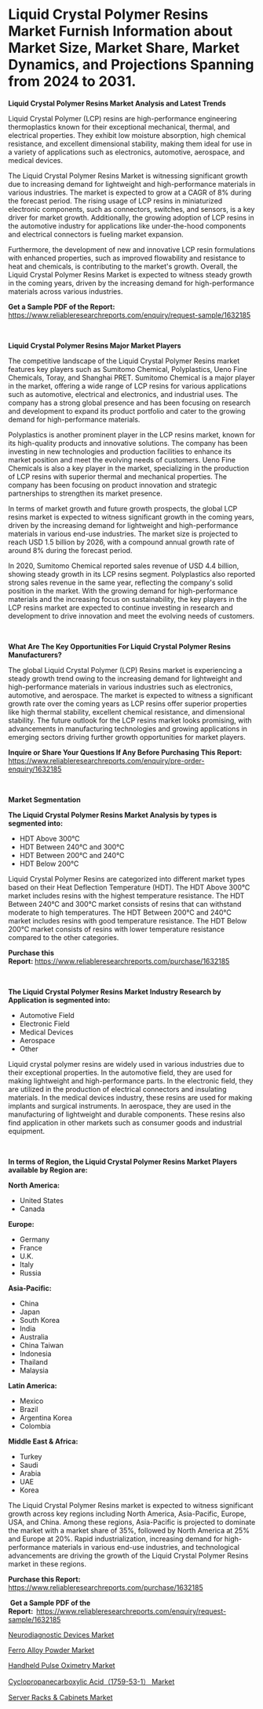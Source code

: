 <p><h1>Liquid Crystal Polymer Resins Market Furnish Information about Market Size, Market Share, Market Dynamics, and Projections Spanning from 2024 to 2031.</h1></p><p><strong>Liquid Crystal Polymer Resins Market Analysis and Latest Trends</strong></p>
<p><p>Liquid Crystal Polymer (LCP) resins are high-performance engineering thermoplastics known for their exceptional mechanical, thermal, and electrical properties. They exhibit low moisture absorption, high chemical resistance, and excellent dimensional stability, making them ideal for use in a variety of applications such as electronics, automotive, aerospace, and medical devices.</p><p>The Liquid Crystal Polymer Resins Market is witnessing significant growth due to increasing demand for lightweight and high-performance materials in various industries. The market is expected to grow at a CAGR of 8% during the forecast period. The rising usage of LCP resins in miniaturized electronic components, such as connectors, switches, and sensors, is a key driver for market growth. Additionally, the growing adoption of LCP resins in the automotive industry for applications like under-the-hood components and electrical connectors is fueling market expansion.</p><p>Furthermore, the development of new and innovative LCP resin formulations with enhanced properties, such as improved flowability and resistance to heat and chemicals, is contributing to the market's growth. Overall, the Liquid Crystal Polymer Resins Market is expected to witness steady growth in the coming years, driven by the increasing demand for high-performance materials across various industries.</p></p>
<p><strong>Get a Sample PDF of the Report:&nbsp;</strong> <a href="https://www.reliableresearchreports.com/enquiry/request-sample/1632185">https://www.reliableresearchreports.com/enquiry/request-sample/1632185</a></p>
<p>&nbsp;</p>
<p><strong>Liquid Crystal Polymer Resins Major Market Players</strong></p>
<p><p>The competitive landscape of the Liquid Crystal Polymer Resins market features key players such as Sumitomo Chemical, Polyplastics, Ueno Fine Chemicals, Toray, and Shanghai PRET. Sumitomo Chemical is a major player in the market, offering a wide range of LCP resins for various applications such as automotive, electrical and electronics, and industrial uses. The company has a strong global presence and has been focusing on research and development to expand its product portfolio and cater to the growing demand for high-performance materials.</p><p>Polyplastics is another prominent player in the LCP resins market, known for its high-quality products and innovative solutions. The company has been investing in new technologies and production facilities to enhance its market position and meet the evolving needs of customers. Ueno Fine Chemicals is also a key player in the market, specializing in the production of LCP resins with superior thermal and mechanical properties. The company has been focusing on product innovation and strategic partnerships to strengthen its market presence.</p><p>In terms of market growth and future growth prospects, the global LCP resins market is expected to witness significant growth in the coming years, driven by the increasing demand for lightweight and high-performance materials in various end-use industries. The market size is projected to reach USD 1.5 billion by 2026, with a compound annual growth rate of around 8% during the forecast period.</p><p>In 2020, Sumitomo Chemical reported sales revenue of USD 4.4 billion, showing steady growth in its LCP resins segment. Polyplastics also reported strong sales revenue in the same year, reflecting the company's solid position in the market. With the growing demand for high-performance materials and the increasing focus on sustainability, the key players in the LCP resins market are expected to continue investing in research and development to drive innovation and meet the evolving needs of customers.</p></p>
<p>&nbsp;</p>
<p><strong>What Are The Key Opportunities For Liquid Crystal Polymer Resins Manufacturers?</strong></p>
<p><p>The global Liquid Crystal Polymer (LCP) Resins market is experiencing a steady growth trend owing to the increasing demand for lightweight and high-performance materials in various industries such as electronics, automotive, and aerospace. The market is expected to witness a significant growth rate over the coming years as LCP resins offer superior properties like high thermal stability, excellent chemical resistance, and dimensional stability. The future outlook for the LCP resins market looks promising, with advancements in manufacturing technologies and growing applications in emerging sectors driving further growth opportunities for market players.</p></p>
<p><strong>Inquire or Share Your Questions If Any Before Purchasing This Report:</strong> <a href="https://www.reliableresearchreports.com/enquiry/pre-order-enquiry/1632185">https://www.reliableresearchreports.com/enquiry/pre-order-enquiry/1632185</a></p>
<p>&nbsp;</p>
<p><strong>Market Segmentation</strong></p>
<p><strong>The Liquid Crystal Polymer Resins Market Analysis by types is segmented into:</strong></p>
<p><ul><li>HDT Above 300℃</li><li>HDT Between 240℃ and 300℃</li><li>HDT Between 200℃ and 240℃</li><li>HDT Below 200℃</li></ul></p>
<p><p>Liquid Crystal Polymer Resins are categorized into different market types based on their Heat Deflection Temperature (HDT). The HDT Above 300℃ market includes resins with the highest temperature resistance. The HDT Between 240℃ and 300℃ market consists of resins that can withstand moderate to high temperatures. The HDT Between 200℃ and 240℃ market includes resins with good temperature resistance. The HDT Below 200℃ market consists of resins with lower temperature resistance compared to the other categories.</p></p>
<p><strong>Purchase this Report:&nbsp;</strong><a href="https://www.reliableresearchreports.com/purchase/1632185">https://www.reliableresearchreports.com/purchase/1632185</a></p>
<p>&nbsp;</p>
<p><strong>The Liquid Crystal Polymer Resins Market Industry Research by Application is segmented into:</strong></p>
<p><ul><li>Automotive Field</li><li>Electronic Field</li><li>Medical Devices</li><li>Aerospace</li><li>Other</li></ul></p>
<p><p>Liquid crystal polymer resins are widely used in various industries due to their exceptional properties. In the automotive field, they are used for making lightweight and high-performance parts. In the electronic field, they are utilized in the production of electrical connectors and insulating materials. In the medical devices industry, these resins are used for making implants and surgical instruments. In aerospace, they are used in the manufacturing of lightweight and durable components. These resins also find application in other markets such as consumer goods and industrial equipment.</p></p>
<p>&nbsp;</p>
<p><strong>In terms of Region, the Liquid Crystal Polymer Resins Market Players available by Region are:</strong></p>
<p>
    <p> <strong> North America: </strong>
        <ul>
            <li>United States</li>
            <li>Canada</li>
        </ul>
        </p> 
    <p> <strong> Europe: </strong>
        <ul>
            <li>Germany</li>
            <li>France</li>
            <li>U.K.</li>
            <li>Italy</li>
            <li>Russia</li>
        </ul>
        </p> 
    <p> <strong> Asia-Pacific: </strong>
        <ul>
            <li>China</li>
            <li>Japan</li>
            <li>South Korea</li>
            <li>India</li>
            <li>Australia</li>
            <li>China Taiwan</li>
            <li>Indonesia</li>
            <li>Thailand</li>
            <li>Malaysia</li>
        </ul>
        </p> 
    <p> <strong> Latin America: </strong>
        <ul>
            <li>Mexico</li>
            <li>Brazil</li>
            <li>Argentina Korea</li>
            <li>Colombia</li>
        </ul>
        </p> 
    <p> <strong> Middle East & Africa: </strong>
        <ul>
            <li>Turkey</li>
            <li>Saudi</li>
            <li>Arabia</li>
            <li>UAE</li>
            <li>Korea</li>
        </ul>
    </p>
    </p>
<p><p>The Liquid Crystal Polymer Resins market is expected to witness significant growth across key regions including North America, Asia-Pacific, Europe, USA, and China. Among these regions, Asia-Pacific is projected to dominate the market with a market share of 35%, followed by North America at 25% and Europe at 20%. Rapid industrialization, increasing demand for high-performance materials in various end-use industries, and technological advancements are driving the growth of the Liquid Crystal Polymer Resins market in these regions.</p></p>
<p><strong>Purchase this Report: </strong><a href="https://www.reliableresearchreports.com/purchase/1632185">https://www.reliableresearchreports.com/purchase/1632185</a></p>
<p>&nbsp;<strong>Get a Sample PDF of the Report:&nbsp;&nbsp;</strong><a href="https://www.reliableresearchreports.com/enquiry/request-sample/1632185">https://www.reliableresearchreports.com/enquiry/request-sample/1632185</a></p>
<p><strong></strong></p>
<p><p><a href="https://picayune-night-cbd.notion.site/Neurodiagnostic-Devices-Market-Research-Report-Unlocks-Analysis-on-the-Market-Financial-Status-Mark-6981cc8e35814472a686b5c2ffcd83e8">Neurodiagnostic Devices Market</a></p><p><a href="https://view.publitas.com/reportprime-1/ferro-alloy-powder-market-size-2024-2031-global-industrial-analysis-key-geographical-regions-market-share-top-key-players-product-types-and-forecast-research-report/">Ferro Alloy Powder Market</a></p><p><a href="https://valiant-lunge-8fe.notion.site/Global-Handheld-Pulse-Oximetry-Market-by-Types-Applications-and-Major-Players-with-Regional-Growt-84b6d9e513fe4c49b3bb8c27d3b9772d">Handheld Pulse Oximetry Market</a></p><p><a href="https://github.com/dimitrishawkinswaynenp91rgz/Market-Research-Report-List-1/blob/main/cyclopropanecarboxylic-acid1759-53-1-market.md">Cyclopropanecarboxylic Acid（1759-53-1） Market</a></p><p><a href="https://view.publitas.com/reportprime-1/server-racks-cabinets-market-size-global-industry-overview-market-segmentation-and-forecast-2024-to-2031/">Server Racks & Cabinets Market</a></p></p>